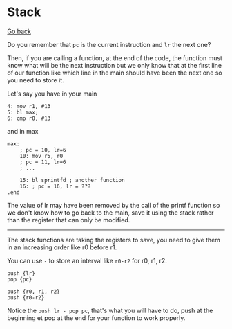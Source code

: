 # Stack

[Go back](../..)

Do you remember that `pc` is the current instruction and `lr` the next one?

Then, if you are calling a function, at the end of the code, the function must know what will be the next instruction but we only know that at the first line of our function like which line in the main should have been the next one so you need to store it.

Let's say you have in your main

```asm6502
4: mov r1, #13
5: bl max;
6: cmp r0, #13
```

and in max

```asm6502
max:
    ; pc = 10, lr=6
    10: mov r5, r0
    ; pc = 11, lr=6
    ; ...

    15: bl sprintfd ; another function
    16: ; pc = 16, lr = ???
.end
```

The value of lr may have been removed by the call of the printf function so we don't know how to go back to the main, save it using the stack rather than the register that can only be modified.

<hr class="sl">

The stack functions are taking the registers to save, you need to give them in an increasing order like r0 before r1.

You can use `-` to store an interval like `r0-r2` for r0, r1, r2.

```asm6502
push {lr}
pop {pc}

push {r0, r1, r2}
push {r0-r2}
```

Notice the `push lr - pop pc`, that's what you will have to do, push at the beginning et pop at the end for your function to work properly.